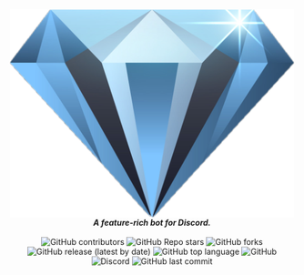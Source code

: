 <div align="center">
  <img src="./images/diamond.png" align="center" width='500'>
  <br>
  <strong><i>A feature-rich bot for Discord.</i></strong>
  <br>
  <br>

  
  <img alt="GitHub contributors" src="https://img.shields.io/github/contributors/galaxy-coding/diamond-bot?style=for-the-badge">

  <img alt="GitHub Repo stars" src="https://img.shields.io/github/stars/galaxy-coding/diamond-bot?style=for-the-badge">

  <img alt="GitHub forks" src="https://img.shields.io/github/forks/galaxy-coding/diamond-bot?style=for-the-badge">

  <img alt="GitHub release (latest by date)" src="https://img.shields.io/github/v/release/galaxy-coding/diamond-bot?style=for-the-badge">

  <img alt="GitHub top language" src="https://img.shields.io/github/languages/top/galaxy-coding/diamond-bot?color=yellow">

  <img alt="GitHub" src="https://img.shields.io/github/license/galaxy-coding/diamond-bot?style=for-the-badge">

  <img alt="Discord" src="https://img.shields.io/discord/776207512168955915?label=discord&style=for-the-badge">

<img alt="GitHub last commit" src="https://img.shields.io/github/last-commit/galaxy-coding/diamond-bot?style=for-the-badge">
<br>
</div>
